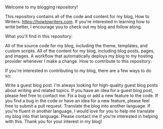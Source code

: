 Welcome to my blogging repository!

This repository contains all of the code and content for my blog, How to Writers: https://howtowriters.com. If you're interested in learning how to write better, I encourage you to check out my blog and follow along.

What you'll find in this repository:

All of the source code for my blog, including the theme, templates, and custom scripts.
All of the content for my blog, including blog posts, pages, and images.
A workflow that automatically deploys my blog to my hosting provider whenever I make a change.
How to contribute to this repository:

If you're interested in contributing to my blog, there are a few ways to do so:

Write a guest blog post. I'm always looking for high-quality guest blog posts about writing and related topics. If you have an idea for a guest blog post, please feel free to contact me.
Fix a bug or add a new feature to the code. If you find a bug in the code or have an idea for a new feature, please feel free to submit a pull request.
Translate the blog into another language. If you're fluent in another language, I would love for you to help me translate my blog into that language. Please contact me if you're interested in helping with this.
Thank you for your interest in my blog!
